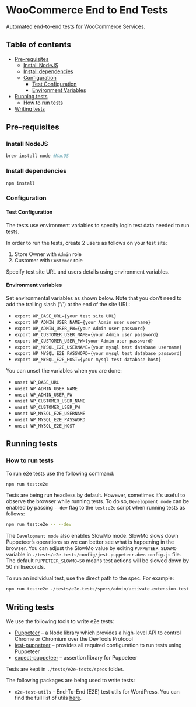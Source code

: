 # WooCommerce End to End Tests

Automated end-to-end tests for WooCommerce Services.

## Table of contents

- [Pre-requisites](#pre-requisites)
  - [Install NodeJS](#install-nodejs)
  - [Install dependencies](#install-dependencies)
  - [Configuration](#configuration)
      - [Test Configuration](#test-configuration)
      - [Environment Variables](#environment-variables)
- [Running tests](#running-tests)
  - [How to run tests](#how-to-run-tests) 
- [Writing tests](#writing-tests) 

## Pre-requisites

### Install NodeJS

```bash
brew install node #MacOS
```

### Install dependencies

```bash
npm install
```

### Configuration

#### Test Configuration

The tests use environment variables to specify login test data needed to run tests. 

In order to run the tests, create 2 users as follows on your test site:

1) Store Owner with `Admin` role
2) Customer with `Customer` role   

Specify test site URL and users details using environment variables. 

#### Environment variables

Set environmental variables as shown below. Note that you don't need to add the trailing slash ('/') at the end of the site URL:

- `export WP_BASE_URL={your test site URL}`
- `export WP_ADMIN_USER_NAME={your Admin user username}`
- `export WP_ADMIN_USER_PW={your Admin user password}`
- `export WP_CUSTOMER_USER_NAME={your Admin user password}`
- `export WP_CUSTOMER_USER_PW={your Admin user password}`
- `export WP_MYSQL_E2E_USERNAME={your mysql test database username}`
- `export WP_MYSQL_E2E_PASSWORD={your mysql test database password}`
- `export WP_MYSQL_E2E_HOST={your mysql test database host}`

You can unset the variables when you are done:

- `unset WP_BASE_URL`
- `unset WP_ADMIN_USER_NAME`
- `unset WP_ADMIN_USER_PW`
- `unset WP_CUSTOMER_USER_NAME`
- `unset WP_CUSTOMER_USER_PW`
- `unset WP_MYSQL_E2E_USERNAME`
- `unset WP_MYSQL_E2E_PASSWORD`
- `unset WP_MYSQL_E2E_HOST`

## Running tests

### How to run tests

To run e2e tests use the following command:

```bash
npm run test:e2e
```

Tests are being run headless by default. However, sometimes it's useful to observe the browser while running tests. To do so, `Development mode` can be enabled by passing `--dev` flag to the `test:e2e` script when running tests as follows:

```bash
npm run test:e2e -- --dev
```

The `Development mode` also enables SlowMo mode. SlowMo slows down Puppeteer’s operations so we can better see what is happening in the browser. You can adjust the SlowMo value by editing `PUPPETEER_SLOWMO` variable in `./tests/e2e-tests/config/jest-puppeteer.dev.config.js` file. The default `PUPPETEER_SLOWMO=50` means test actions will be slowed down by 50 milliseconds.

To run an individual test, use the direct path to the spec. For example:

```bash
npm run test:e2e ./tests/e2e-tests/specs/admin/activate-extension.test.js
``` 

## Writing tests

We use the following tools to write e2e tests:

- [Puppeteer](https://github.com/GoogleChrome/puppeteer) – a Node library which provides a high-level API to control Chrome or Chromium over the DevTools Protocol
- [jest-puppeteer](https://github.com/smooth-code/jest-puppeteer) – provides all required configuration to run tests using Puppeteer
- [expect-puppeteer](https://github.com/smooth-code/jest-puppeteer/tree/master/packages/expect-puppeteer) – assertion library for Puppeteer

Tests are kept in `./tests/e2e-tests/specs` folder. 

The following packages are being used to write tests:

- `e2e-test-utils` - End-To-End (E2E) test utils for WordPress. You can find the full list of utils [here](https://github.com/WordPress/gutenberg/tree/master/packages/e2e-test-utils). 
